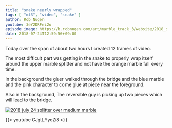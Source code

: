 ```yaml
---
title: "snake nearly wrapped"
tags: [ "mt3", "video", "snake" ]
author: Rob Nugen
youtube: 3eY2DRFri2o
episode_image: https://b.robnugen.com/art/marble_track_3/website/2018_sep_02_mt3_placeholder.png
date: 2018-07-24T12:59:56+09:00
---
```


Today over the span of about two hours I created 12 frames of
video.

The most difficult part was getting in the snake to properly wrap
itself around the upper marble splitter and not have the orange marble
fall every time.

In the background the gluer walked through the bridge and the blue
marble and the pink character to come glue at piece near the
foreground.

Also in the background, The reversible guy is picking up two pieces
which will lead to the bridge.

[![2018 july 24 splitter over medium marble](//b.robnugen.com/art/marble_track_3/construction/2018/thumbs/2018_july_24_splitter_over_medium_marble.jpg)](//b.robnugen.com/art/marble_track_3/construction/2018/2018_july_24_splitter_over_medium_marble.jpg)

{{< youtube CJgtLYyoZi8 >}}
